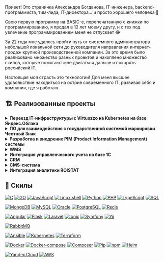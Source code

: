 Привет! Это страничка Александра Богданова, IT-инженера, backend-программиста, тим-лида, IT-директора... и просто хорошего человека 🤗

Свою первую программу на BASIC-е, перепечатанную с книжки по программированию, я продал в 13 лет моему другу, и с тех под увлечение программированием меня не отпускает 😂

За 22 года мне удалось пройти путь от системного администратора небольшой локальной сети до руководителя направления интернет-продаж крупной производственной компании. За это время было реализовано множество разных проектов и накоплено множество скилов, которые помогают мне двигаться дальше и покорять российский IT. 

Настоящая моя страсть это технологии! Для меня высшее удовольствие находиться на острие современного IT, развивая себя и компании, где я работаю. 

## 🏗️ Реализованные проекты

<details>
<summary><strong>Переезд IT-инфраструктуры с Virtuozzo на Kubernetes на базе Яндекс.Облака</strong></summary>
<br />
![Image](assets/virtuozzo-to-yc.png)
В рамках этого проекта был произведен переезд внутренних корпоративных систем (WMS, CRM, CMS, PIM) в облако Яндекс на базе Kubernetes. Это потребовало адаптировать и/или переписать компоненты системы на базе микросервисной архитектуры, и изменить процесс разработки ПО, внедрив CI/СD.

Используемый стек технологий:
[![Kubernetes](https://img.shields.io/badge/IaaS-Kubernetes-yellow)](https://alexanderbogdanov.site)
[![Docker](https://img.shields.io/badge/Tools-Docker-black)](https://alexanderbogdanov.site)
[![Docker-compose](https://img.shields.io/badge/Tools-Docker%20compose-black)](https://alexanderbogdanov.site)
[![Helm](https://img.shields.io/badge/Tools-Helm-black)](https://alexanderbogdanov.site)

</details>

<details>
<summary><strong>ПО для взаимодействия с государственной системой маркировки Честный Знак</strong></summary>

В рамках этого проекта было реализован дополнительный модуль к ранее разработанной WMS-системе, позволяющей прозрачно работать с Национальной системой маркитровки [Честный Знак](https://честныйзнак.рф).
Модуль позволял провоидть все операции с маркировкой, включая приёмку кодов маркировки на баланс, открузку контрагентам, продажу и возврат, а также аннулирование кодов маркировки.
Все операции по работе с макировкой производились прозрачно для комплектовщиков, и не приводили к увеличению сроков сборки заказов. 

В рамках этого проекта также была разработана [консольная утилита](https://github.com/kilylabs/true-api-cli) для работы с системой Честный Знак.

Используемый стек технологий:
[![PHP](https://img.shields.io/badge/Lang-PHP-blue)](https://alexanderbogdanov.site)
[![MySQL](https://img.shields.io/badge/DB-MySQL-orange)](https://alexanderbogdanov.site)
[![Yii](https://img.shields.io/badge/Framework-Yii-green)](https://alexanderbogdanov.site)

</details>

<details>
<summary><strong>Разработка и внедрение PIM (Product Information Management) системы</strong></summary>

Для более гибкого управления ассортиментом и ассортиментной политикой необходимо было вндрить систему класса Product Information Management. Проведя исследования существующих систем, ни одна из них не удовлетворяла необходимым критериям
(в основном, проблема была в стомости решения), и было решено разработать систему самостоятельно. В рамках создаиня этой системы было реализовано основные концепции PIM-системы, которые позволили централизовать хранение всей информации о продукции, поддерживать её в актуальном состоянии, а также ввести понятие "процент заполнения карточки товара".

Используемый стек технологий:
[![Angular](https://img.shields.io/badge/Framework-Angular-green)](https://alexanderbogdanov.site)
[![Laravel](https://img.shields.io/badge/Framework-Laravel-green)](https://alexanderbogdanov.site)
[![MySQL](https://img.shields.io/badge/DB-MySQL-orange)](https://alexanderbogdanov.site)
[![PHP](https://img.shields.io/badge/Lang-PHP-blue)](https://alexanderbogdanov.site)

</details>

<details>
<summary><strong>WMS</strong></summary>

TODO: найти время чтобы описать

</details>

<details>
<summary><strong>Интеграция управленческого учета на базе 1С</strong></summary>

TODO: найти время чтобы описать

</details>

<details>
<summary><strong>CRM</strong></summary>

TODO: найти время чтобы описать

</details>

<details>
<summary><strong>CMS-система</strong></summary>

TODO: найти время чтобы описать

</details>

<details>
<summary><strong>Интеграция аналитики ROISTAT</strong></summary>

TODO: найти время чтобы описать

</details>

## 💼 Скилы
[![C](https://img.shields.io/badge/Lang-C-blue)](https://alexanderbogdanov.site) [![GO](https://img.shields.io/badge/Lang-GO-blue)](https://alexanderbogdanov.site) [![JavaScript](https://img.shields.io/badge/Lang-JavaScript-blue)](https://alexanderbogdanov.site) [![Linux shell](https://img.shields.io/badge/Lang-Linix%20sehll-blue)](https://alexanderbogdanov.site) [![Python](https://img.shields.io/badge/Lang-Python-blue)](https://alexanderbogdanov.site) [![PHP](https://img.shields.io/badge/Lang-PHP-blue)](https://alexanderbogdanov.site) [![TypeScript](https://img.shields.io/badge/Lang-TypeScript-blue)](https://alexanderbogdanov.site) [![SQL](https://img.shields.io/badge/Lang-SQL-blue)](https://alexanderbogdanov.site)

[![MongoDB](https://img.shields.io/badge/DB-MongoDB-orange)](https://alexanderbogdanov.site) [![MySQL](https://img.shields.io/badge/DB-MySQL-orange)](https://alexanderbogdanov.site) [![Oracle](https://img.shields.io/badge/DB-Oracle-orange)](https://alexanderbogdanov.site) [![PostgreSQL](https://img.shields.io/badge/DB-PostgreSQL-orange)](https://alexanderbogdanov.site) [![Redis](https://img.shields.io/badge/DB-Redis-orange)](https://alexanderbogdanov.site)

[![Angular](https://img.shields.io/badge/Framework-Angular-green)](https://alexanderbogdanov.site) [![Flask](https://img.shields.io/badge/Framework-Flask-green)](https://alexanderbogdanov.site) [![Laravel](https://img.shields.io/badge/Framework-Laravel-green)](https://alexanderbogdanov.site) [![Ionic](https://img.shields.io/badge/Framework-Ionic-green)](https://alexanderbogdanov.site) [![Symfony](https://img.shields.io/badge/Framework-Symfony-green)](https://alexanderbogdanov.site) [![Yii](https://img.shields.io/badge/Framework-Yii-green)](https://alexanderbogdanov.site)

[![RabbitMQ](https://img.shields.io/badge/Message%20brokers-RabbitMQ-red)](https://alexanderbogdanov.site)

[![Ansible](https://img.shields.io/badge/IaaS-Ansible-yellow)](https://alexanderbogdanov.site) [![Kubernetes](https://img.shields.io/badge/IaaS-Kubernetes-yellow)](https://alexanderbogdanov.site) [![Terraform](https://img.shields.io/badge/IaaS-Terraform-yellow)](https://alexanderbogdanov.site)

[![Docker](https://img.shields.io/badge/Tools-Docker-black)](https://alexanderbogdanov.site) [![Docker-compose](https://img.shields.io/badge/Tools-Docker%20compose-black)](https://alexanderbogdanov.site) [![Composer](https://img.shields.io/badge/Tools-Composer-black)](https://alexanderbogdanov.site) [![Pip](https://img.shields.io/badge/Tools-Pip-black)](https://alexanderbogdanov.site) [![npm](https://img.shields.io/badge/Tools-Npm-black)](https://alexanderbogdanov.site) [![Helm](https://img.shields.io/badge/Tools-Helm-black)](https://alexanderbogdanov.site)

[![Yandex.Cloud](https://img.shields.io/badge/Cloud-Yandex.Cloud-white)](https://alexanderbogdanov.site) [![AWS](https://img.shields.io/badge/Cloud-AWS-white)](https://alexanderbogdanov.site)


